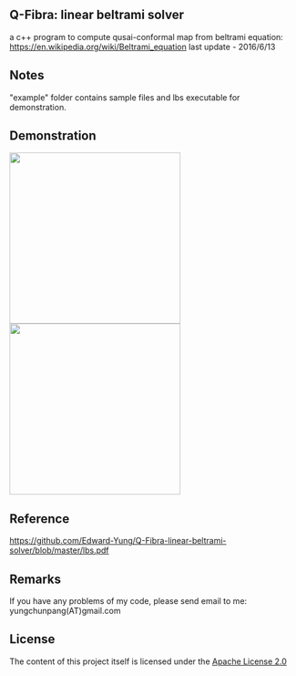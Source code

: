 
## Q-Fibra: linear beltrami solver 
a c++ program to compute qusai-conformal map from beltrami equation: https://en.wikipedia.org/wiki/Beltrami_equation
last update - 2016/6/13

## Notes
"example" folder contains sample files and lbs executable for demonstration.

## Demonstration
<img src="https://github.com/Edward-Yung/Q-Fibra-linear-beltrami-solver/blob/master/demo/mesh.png" height="300"><img src="https://github.com/Edward-Yung/Q-Fibra-linear-beltrami-solver/blob/master/demo/mesh_result.png" height="300"> 

## Reference
https://github.com/Edward-Yung/Q-Fibra-linear-beltrami-solver/blob/master/lbs.pdf

## Remarks
If you have any problems of my code, please send email to me: yungchunpang(AT)gmail.com

## License 
The content of this project itself is licensed under the [Apache License 2.0](http://www.apache.org/licenses/LICENSE-2.0) 
